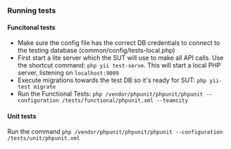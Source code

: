 ### Running tests

#### Funcitonal tests
- Make sure the config file has the correct DB credentials to connect to the testing database (common/config/tests-local.php) 
- First start a lite server which the SUT will use to make all API calls. Use the shortcut command: `php yii test-serve`. This will start a local PHP server, listening on `localhost:9009`
- Execute migrations towards the test DB so it's ready for SUT: `php yii-test migrate`
- Run the Functional Tests: `php /vendor/phpunit/phpunit/phpunit --configuration /tests/functional/phpunit.xml --teamcity`

#### Unit tests
Run the command `php /vendor/phpunit/phpunit/phpunit --configuration /tests/unit/phpunit.xml`